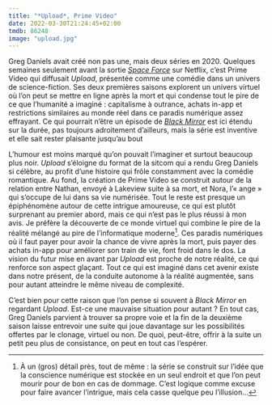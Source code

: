 ```yaml
---
title: "*Upload*, Prime Video"
date: 2022-03-30T21:24:45+02:00
tmdb: 86248 
image: "upload.jpg"
---
```


Greg Daniels avait créé non pas une, mais deux séries en 2020. Quelques semaines seulement avant la sortie [*Space Force*](https://nicolasfurno.fr/serie/space-force-netflix/) sur Netflix, c’est Prime Video qui diffusait *Upload*, présentée comme une comédie dans un univers de science-fiction. Ses deux premières saisons explorent un univers virtuel où l’on peut se mettre en ligne après la mort et qui condense tout le pire de ce que l’humanité a imaginé : capitalisme à outrance, achats in-app et restrictions similaires au monde réel dans ce paradis numérique assez effrayant. Ce qui pourrait n’être un épisode de [*Black Mirror*](https://voiretmanger.fr/black-mirror-brooker-channel-4/) est ici étendu sur la durée, pas toujours adroitement d’ailleurs, mais la série est inventive et elle sait rester plaisante jusqu’au bout

L’humour est moins marqué qu’on pouvait l’imaginer et surtout beaucoup plus noir. *Upload* s’éloigne du format de la sitcom qui a rendu Greg Daniels si célèbre, au profit d’une histoire qui frôle constamment avec la comédie romantique. Au fond, la création de Prime Video se construit autour de la relation entre Nathan, envoyé à Lakeview suite à sa mort, et Nora, l’« ange » qui s’occupe de lui dans sa vie numérisée. Tout le reste est presque un épiphénomène autour de cette intrigue amoureuse, ce qui est plutôt surprenant au premier abord, mais ce qui n’est pas le plus réussi à mon avis. Je préfère la découverte de ce monde virtuel qui combine le pire de la réalité mélangé au pire de l’informatique moderne[^1]. Ces paradis numériques où il faut payer pour avoir la chance de vivre après la mort, puis payer des achats in-app pour améliorer son train de vie, font froid dans le dos. La vision du futur mise en avant par *Upload* est proche de notre réalité, ce qui renforce son aspect glaçant. Tout ce qui est imaginé dans cet avenir existe dans notre présent, de la conduite autonome à la réalité augmentée, sans pour autant atteindre le même niveau de complexité.

C’est bien pour cette raison que l’on pense si souvent à *Black Mirror* en regardant *Upload*. Est-ce une mauvaise situation pour autant ? En tout cas, Greg Daniels parvient à trouver sa propre voie et la fin de la deuxième saison laisse entrevoir une suite qui joue davantage sur les possibilités offertes par le clonage, virtuel ou non. De quoi, peut-être, offrir à la suite un petit peu plus de consistance, on peut en tout cas l’espérer. 

[^1]: À un (gros) détail près, tout de même : la série se construit sur l’idée que la conscience numérique est stockée en un seul endroit et que l’on peut mourir pour de bon en cas de dommage. C’est logique comme excuse pour faire avancer l’intrigue, mais cela casse quelque peu l’illusion…
